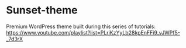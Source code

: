 # Sunset-theme
Premium WordPress theme built during this series of tutorials: https://www.youtube.com/playlist?list=PLriKzYyLb28kpEnFFi9_vJWPf5-_7d3rX
